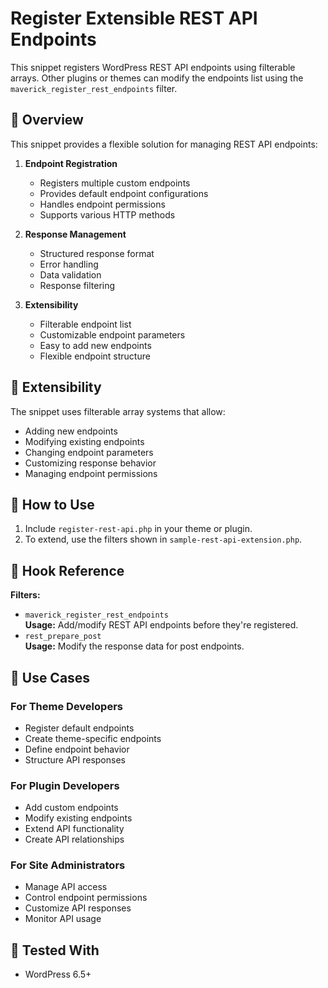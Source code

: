 # Register Extensible REST API Endpoints

This snippet registers WordPress REST API endpoints using filterable arrays. Other plugins or themes can modify the endpoints list using the `maverick_register_rest_endpoints` filter.

## 📌 Overview

This snippet provides a flexible solution for managing REST API endpoints:

1. **Endpoint Registration**

   - Registers multiple custom endpoints
   - Provides default endpoint configurations
   - Handles endpoint permissions
   - Supports various HTTP methods

2. **Response Management**

   - Structured response format
   - Error handling
   - Data validation
   - Response filtering

3. **Extensibility**
   - Filterable endpoint list
   - Customizable endpoint parameters
   - Easy to add new endpoints
   - Flexible endpoint structure

## 🔄 Extensibility

The snippet uses filterable array systems that allow:

- Adding new endpoints
- Modifying existing endpoints
- Changing endpoint parameters
- Customizing response behavior
- Managing endpoint permissions

## 📌 How to Use

1. Include `register-rest-api.php` in your theme or plugin.
2. To extend, use the filters shown in `sample-rest-api-extension.php`.

## 🔄 Hook Reference

**Filters:**

- `maverick_register_rest_endpoints`  
  **Usage:** Add/modify REST API endpoints before they're registered.
- `rest_prepare_post`  
  **Usage:** Modify the response data for post endpoints.

## 🎯 Use Cases

### For Theme Developers

- Register default endpoints
- Create theme-specific endpoints
- Define endpoint behavior
- Structure API responses

### For Plugin Developers

- Add custom endpoints
- Modify existing endpoints
- Extend API functionality
- Create API relationships

### For Site Administrators

- Manage API access
- Control endpoint permissions
- Customize API responses
- Monitor API usage

## 🧪 Tested With

- WordPress 6.5+

